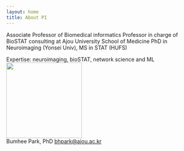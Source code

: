 ```yaml
---
layout: home
title: About PI
---
```

Associate Professor of Biomedical informatics
Professor in charge of BioSTAT consulting at Ajou University School of Medicine
PhD in Neuroimaging (Yonsei Univ), MS in STAT (HUFS)

Expertise: neuroimaging, bioSTAT, network science and ML
<img src="../assets/img/profe.png" style="width: 200px;"/><br>
Bumhee Park, PhD
bhpark@ajou.ac.kr
